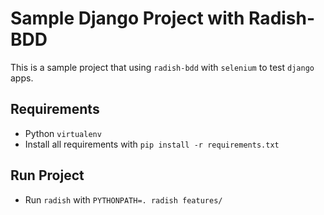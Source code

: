# Sample Django Project with Radish-BDD

This is a sample project that using `radish-bdd` with `selenium` to test `django` apps.

## Requirements

- Python `virtualenv`
- Install all requirements with `pip install -r requirements.txt`

## Run Project

- Run `radish` with  `PYTHONPATH=. radish features/`
